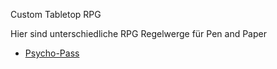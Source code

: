 Custom Tabletop RPG

Hier sind unterschiedliche RPG Regelwerge für Pen and Paper

- [Psycho-Pass](https://custom-tabletop-rpg.github.io/psycho-pass)
